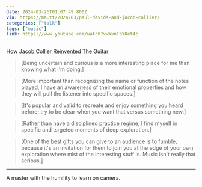 ```yaml
---
date: 2024-03-26T01:07:49.800Z
via: https://ma.tt/2024/03/paul-davids-and-jacob-collier/
categories: ["talk"]
tags: ["music"]
link: https://www.youtube.com/watch?v=WknTbYOet4c
---
```

[How Jacob Collier Reinvented The Guitar](https://www.youtube.com/watch?v=WknTbYOet4c)

> [Being uncertain and curious is a more interesting place for me than knowing what I'm doing.]

> [More important than recognizing the name or function of the notes played, I have an awareness of their emotional properties and how they will pull the listener into specific spaces.]

> [It's popular and valid to recreate and enjoy something you heard before; try to be clear when you want that versus something new.]

> [Rather than have a disciplined practice regime, I find myself in specific and tsrgeted moments of deep exploration.]

> [One of the best gifts you can give to an audience is to fumble, because it's an invitation for them to join you at the edge of your own exploration where mist of the interesting stuff is. Music isn't really that serious.]

---

A master with the humility to learn on camera.
